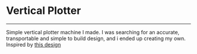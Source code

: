 # Vertical Plotter
___

Simple vertical plotter machine I made.
I was searching for an accurate, transportable and simple to build design, and i ended up creating my own.
Inspired by [this design](https://www.thingiverse.com/thing:472573)

